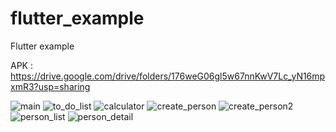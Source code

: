 # flutter_example
Flutter example

APK : https://drive.google.com/drive/folders/176weG06gl5w67nnKwV7Lc_yN16mpxmR3?usp=sharing

![main](https://user-images.githubusercontent.com/49758513/183045562-0391e6f6-902e-49db-887d-2afd71293c3b.jpg)
![to_do_list](https://user-images.githubusercontent.com/49758513/183045595-49f3b143-d6aa-469f-ad41-311f12edf87e.jpg)
![calculator](https://user-images.githubusercontent.com/49758513/183045628-d7992c02-fa7c-4b6d-b93b-82d2bf6b152b.jpg)
![create_person](https://user-images.githubusercontent.com/49758513/183045638-7697562c-325f-4629-944a-66e15c40771d.jpg)
![create_person2](https://user-images.githubusercontent.com/49758513/183045640-c6c4c1be-e533-4cfe-932b-f77976ce2919.jpg)
![person_list](https://user-images.githubusercontent.com/49758513/183045645-3ff1a908-c647-44c5-8eb9-c9b88de93ce4.jpg)
![person_detail](https://user-images.githubusercontent.com/49758513/183045649-91f5245e-3d85-44ef-a247-012c390791dd.jpg)

